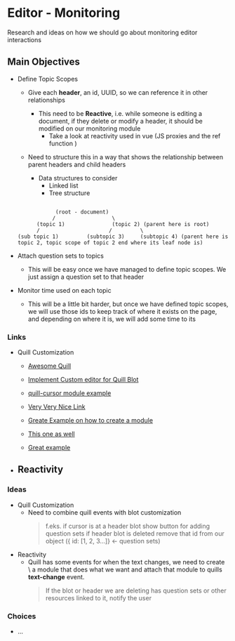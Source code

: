 # Editor - Monitoring
Research and ideas on how we should go about monitoring editor interactions

## Main Objectives
  - Define Topic Scopes
    - Give each **header**, an id, UUID, so we can reference it in other relationships

      - This need to be **Reactive**, i.e. while someone is editing a document, if
        they delete or modify a header, it should be modified on our monitoring module 
          - Take a look at reactivity used in vue (JS proxies and the ref function )

    - Need to structure this in a way that shows the relationship between parent headers and child headers
      - Data structures to consider
        - Linked list
        - Tree structure
    ``` 

                (root - document)
               /                  \
          (topic 1)               (topic 2) (parent here is root)
          /                      /         \
    (sub topic 1)         (subtopic 3)     (subtopic 4) (parent here is topic 2, topic scope of topic 2 end where its leaf node is)
    ```

  - Attach question sets to topics
    - This will be easy once we have managed to define topic scopes. We just assign a question set to that header

  - Monitor time used on each topic 
    - This will be a little bit harder, but once we have defined topic scopes,
      we will use those ids to keep track of where it exists on the page,
      and depending on where it is, we will add some time to its


### Links
  - Quill Customization
    - <a href=""> Awesome Quill</a>
    - <a href="https://www.javaer101.com/en/article/19669004.html" target="_blank"> Implement Custom editor for Quill Blot </a>
    - <a href="https://github.com/reedsy/quill-cursors" target="_blank">quill-cursor module example</a>
    - <a href="https://codepen.io/gustaveco/pen/NWNQjyo" target="_blank">Very Very Nice Link</a>
    
    - <a href="https://codepen.io/scottfr/pen/LKLLpJ" target="_blank">Greate Example on how to create a module</a>
    - <a href="https://stackoverflow.com/questions/43978105/how-do-you-retain-the-custom-attributes-for-a-paragraph-in-quilljs" target="_blank">
        This one as well</a>
    - <a href="https://codepen.io/anon/pen/YJPrxq?editors=0010" target="_blank">Great example</a>


  - Reactivity
    - 

### Ideas
  - Quill Customization
    - Need to combine quill events with blot customization
      > f.eks. if cursor is at a header blot show button for adding question sets 
      > if header blot is deleted remove that id from our object ({ id: [1, 2, 3...]} <- question sets) 
  - Reactivity 
    - Quill has some events for when the text changes, we need to create \\
      a module that does what we want and attach that module to quills **text-change** event.
      > If the blot or header we are deleting has question sets or other resources linked to it, notify the user


### Choices
  - ... 


